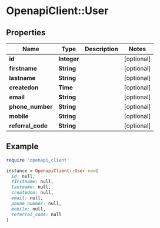 # OpenapiClient::User

## Properties

| Name | Type | Description | Notes |
| ---- | ---- | ----------- | ----- |
| **id** | **Integer** |  | [optional] |
| **firstname** | **String** |  | [optional] |
| **lastname** | **String** |  | [optional] |
| **createdon** | **Time** |  | [optional] |
| **email** | **String** |  | [optional] |
| **phone_number** | **String** |  | [optional] |
| **mobile** | **String** |  | [optional] |
| **referral_code** | **String** |  | [optional] |

## Example

```ruby
require 'openapi_client'

instance = OpenapiClient::User.new(
  id: null,
  firstname: null,
  lastname: null,
  createdon: null,
  email: null,
  phone_number: null,
  mobile: null,
  referral_code: null
)
```

